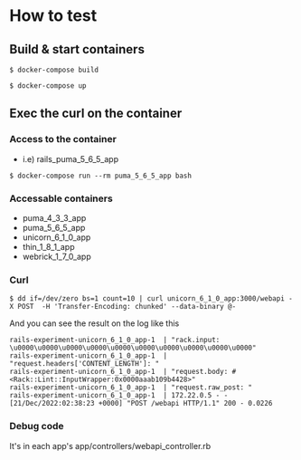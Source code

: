 # How to test


## Build & start containers

```
$ docker-compose build
```

```
$ docker-compose up
```

## Exec the curl on the container


### Access to the container

* i.e) rails_puma_5_6_5_app

```
$ docker-compose run --rm puma_5_6_5_app bash
```

### Accessable containers

* puma_4_3_3_app
* puma_5_6_5_app
* unicorn_6_1_0_app
* thin_1_8_1_app
* webrick_1_7_0_app

### Curl

```
$ dd if=/dev/zero bs=1 count=10 | curl unicorn_6_1_0_app:3000/webapi -X POST  -H 'Transfer-Encoding: chunked' --data-binary @-
```

And you can see the result on the log like this

```
rails-experiment-unicorn_6_1_0_app-1  | "rack.input: \u0000\u0000\u0000\u0000\u0000\u0000\u0000\u0000\u0000\u0000"
rails-experiment-unicorn_6_1_0_app-1  | "request.headers['CONTENT_LENGTH']: "
rails-experiment-unicorn_6_1_0_app-1  | "request.body: #<Rack::Lint::InputWrapper:0x0000aaab109b4428>"
rails-experiment-unicorn_6_1_0_app-1  | "request.raw_post: "
rails-experiment-unicorn_6_1_0_app-1  | 172.22.0.5 - - [21/Dec/2022:02:38:23 +0000] "POST /webapi HTTP/1.1" 200 - 0.0226
```


### Debug code
It's in each app's app/controllers/webapi_controller.rb
